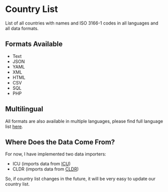 Country List
============

List of all countries with names and ISO 3166-1 codes in all languages and all data formats.

Formats Available
-----------------

* Text
* JSON
* YAML
* XML
* HTML
* CSV
* SQL
* PHP

Multilingual
------------

All formats are also available in multiple languages, please find full language list [here](https://github.com/umpirsky/country-list/tree/master/country).

Where Does the Data Come From?
------------------------------

For now, I have implemented two data importers:

* ICU (imports data from [ICU](http://site.icu-project.org/))
* CLDR (imports data from [CLDR](http://cldr.unicode.org/))

So, if country list changes in the future, it will be very easy to update our country list.

